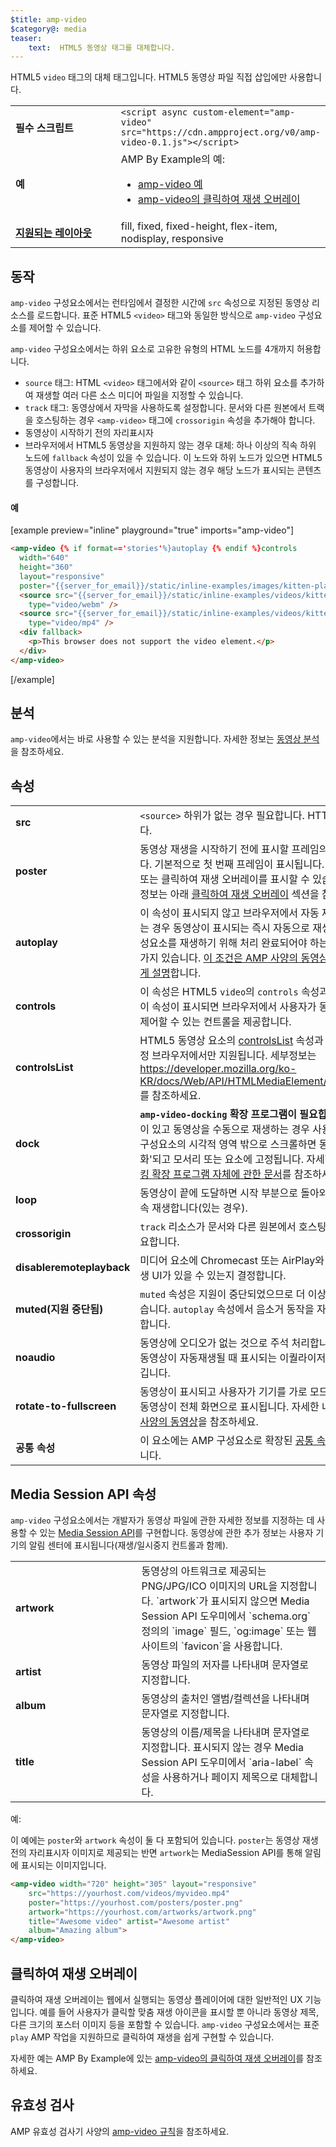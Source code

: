 ```yaml
---
$title: amp-video
$category@: media
teaser:
    text:  HTML5 동영상 태그를 대체합니다.
---
```



<!--
       Copyright 2016 The AMP HTML Authors. All Rights Reserved.

       Licensed under the Apache License, Version 2.0 (the "License");
     you may not use this file except in compliance with the License.
     You may obtain a copy of the License at

     http://www.apache.org/licenses/LICENSE-2.0

     Unless required by applicable law or agreed to in writing, software
     distributed under the License is distributed on an "AS-IS" BASIS,
     WITHOUT WARRANTIES OR CONDITIONS OF ANY KIND, either express or implied.
     See the License for the specific language governing permissions and
     limitations under the License.
-->



HTML5 `video` 태그의 대체 태그입니다. HTML5 동영상 파일 직접 삽입에만 사용합니다.

<table>
  <tr>
    <td width="40%"><strong>필수 스크립트</strong></td>
    <td><code>&lt;script async custom-element="amp-video" src="https://cdn.ampproject.org/v0/amp-video-0.1.js">&lt;/script></code></td>
  </tr>
  <tr>
    <td width="40%"><strong>예</strong></td>
    <td>AMP By Example의 예:<ul>
      <li><a href="https://ampbyexample.com/components/amp-video/">amp-video 예</a></li>
      <li><a href="https://ampbyexample.com/advanced/click-to-play_overlay_for_amp-video/">amp-video의 클릭하여 재생 오버레이</a></li></ul></td>
    </tr>
    <tr>
      <td class="col-fourty"><strong><a href="../../../documentation/guides-and-tutorials/develop/style_and_layout/control_layout.md">지원되는 레이아웃</a></strong></td>
      <td>fill, fixed, fixed-height, flex-item, nodisplay, responsive</td>
    </tr>
  </table>

## 동작 <a name="behavior"></a>

`amp-video` 구성요소에서는 런타임에서 결정한 시간에 `src` 속성으로 지정된 동영상 리소스를 로드합니다. 표준 HTML5 `<video>` 태그와 동일한 방식으로 `amp-video` 구성요소를 제어할 수 있습니다.

`amp-video` 구성요소에서는 하위 요소로 고유한 유형의 HTML 노드를 4개까지 허용합니다.

* `source` 태그: HTML `<video>` 태그에서와 같이 `<source>` 태그 하위 요소를 추가하여 재생할 여러 다른 소스 미디어 파일을 지정할 수 있습니다.
* `track` 태그: 동영상에서 자막을 사용하도록 설정합니다. 문서와 다른 원본에서 트랙을 호스팅하는 경우 `<amp-video>` 태그에 `crossorigin` 속성을 추가해야 합니다.
* 동영상이 시작하기 전의 자리표시자
* 브라우저에서 HTML5 동영상을 지원하지 않는 경우 대체: 하나 이상의 직속 하위 노드에 `fallback` 속성이 있을 수 있습니다. 이 노드와 하위 노드가 있으면 HTML5 동영상이 사용자의 브라우저에서 지원되지 않는 경우 해당 노드가 표시되는 콘텐츠를 구성합니다.

#### 예 <a name="example"></a>

[example preview="inline" playground="true" imports="amp-video"]
```html
<amp-video {% if format=='stories'%}autoplay {% endif %}controls
  width="640"
  height="360"
  layout="responsive"
  poster="{{server_for_email}}/static/inline-examples/images/kitten-playing.png">
  <source src="{{server_for_email}}/static/inline-examples/videos/kitten-playing.webm"
    type="video/webm" />
  <source src="{{server_for_email}}/static/inline-examples/videos/kitten-playing.mp4"
    type="video/mp4" />
  <div fallback>
    <p>This browser does not support the video element.</p>
  </div>
</amp-video>
```
[/example]

## 분석 <a name="analytics"></a>

`amp-video`에서는 바로 사용할 수 있는 분석을 지원합니다. 자세한 정보는 [동영상 분석](https://github.com/ampproject/amphtml/blob/master/extensions/amp-analytics/amp-video-analytics.md)을 참조하세요.

## 속성 <a name="attributes"></a>

<table>
  <tr>
    <td width="40%"><strong>src</strong></td>
    <td><code>&lt;source&gt;</code> 하위가 없는 경우 필요합니다. HTTPS여야 합니다.</td>
  </tr>
  <tr>
    <td width="40%"><strong>poster</strong></td>
    <td>동영상 재생을 시작하기 전에 표시할 프레임의 이미지입니다. 기본적으로
        첫 번째 프레임이 표시됩니다.
        <br>
        또는 클릭하여 재생 오버레이를 표시할 수 있습니다. 세부정보는 아래 <a href="#click-to-play-overlay">클릭하여 재생 오버레이</a> 섹션을 참조하세요.</td>
      </tr>
      <tr>
        <td width="40%"><strong>autoplay</strong></td>
        <td>이 속성이 표시되지 않고 브라우저에서 자동 재생을 지원하는 경우 동영상이 표시되는 즉시 자동으로
            재생됩니다. 구성요소를 재생하기 위해 처리 완료되어야 하는 조건이 몇 가지 있습니다.
            <a href="https://github.com/ampproject/amphtml/blob/master/spec/amp-video-interface.md#autoplay">이 조건은 AMP 사양의 동영상에서 간략하게 설명</a>합니다.</td>
        </tr>
        <tr>
          <td width="40%"><strong>controls</strong></td>
          <td>이 속성은 HTML5 <code>video</code>의 <code>controls</code> 속성과 비슷합니다. 이 속성이 표시되면 브라우저에서 사용자가 동영상 재생을 제어할 수 있는 컨트롤을 제공합니다.</td>
        </tr>
        <tr>
          <td width="40%"><strong>controlsList</strong></td>
          <td>HTML5 동영상 요소의 <a href="https://developer.mozilla.org/ko-KR/docs/Web/API/HTMLMediaElement/controlsList">controlsList</a> 속성과 같습니다. 특정 브라우저에서만 지원됩니다. 세부정보는 <a href="https://developer.mozilla.org/ko-KR/docs/Web/API/HTMLMediaElement/controlsList">https://developer.mozilla.org/ko-KR/docs/Web/API/HTMLMediaElement/controlsList</a>를 참조하세요.</td>
        </tr>
        <tr>
          <td width="40%"><strong>dock</strong></td>
          <td><strong><code>amp-video-docking</code> 확장 프로그램이 필요합니다.</strong> 이 속성이 있고 동영상을 수동으로 재생하는 경우 사용자가 동영상 구성요소의 시각적 영역 밖으로 스크롤하면 동영상이 '최소화'되고 모서리 또는 요소에 고정됩니다.
              자세한 내용은 <a href="amp-video-docking.md">도킹 확장 프로그램 자체에 관한 문서</a>를 참조하세요.</td>
          </tr>
          <tr>
            <td width="40%"><strong>loop</strong></td>
            <td>동영상이 끝에 도달하면 시작 부분으로 돌아와 자동으로 연속 재생합니다(있는 경우).</td>
          </tr>
          <tr>
            <td width="40%"><strong>crossorigin</strong></td>
            <td><code>track</code> 리소스가 문서와 다른 원본에서 호스팅되는 경우 필요합니다.</td>
          </tr>
          <tr>
            <td width="40%"><strong>disableremoteplayback</strong></td>
            <td>미디어 요소에 Chromecast 또는 AirPlay와 같은 원격 재생 UI가 있을 수 있는지 결정합니다.</td>
          </tr>
          <tr>
            <td width="40%"><strong>muted(지원 중단됨)</strong></td>
            <td><code>muted</code> 속성은 지원이 중단되었으므로 더 이상 적용되지 않습니다. <code>autoplay</code> 속성에서 음소거 동작을 자동으로 제어합니다.</td>
          </tr>
          <tr>
            <td width="40%"><strong>noaudio</strong></td>
            <td>동영상에 오디오가 없는 것으로 주석 처리합니다. 그러면 동영상이 자동재생될 때 표시되는
                이퀄라이저 아이콘을 숨깁니다.</td>
            </tr>
            <tr>
              <td width="40%"><strong>rotate-to-fullscreen</strong></td>
              <td>동영상이 표시되고 사용자가 기기를 가로 모드로 회전하면 동영상이 전체 화면으로 표시됩니다. 자세한 내용은 <a href="https://github.com/ampproject/amphtml/blob/master/spec/amp-video-interface.md#rotate-to-fullscreen">AMP 사양의 동영상</a>을 참조하세요.</td>
            </tr>
            <tr>
              <td width="40%"><strong>공통 속성</strong></td>
              <td>이 요소에는 AMP 구성요소로 확장된 <a href="../../../documentation/guides-and-tutorials/learn/common_attributes.md">공통 속성</a>이 포함됩니다.</td>
            </tr>
          </table>

## Media Session API 속성 <a name="media-session-api-attributes"></a>

`amp-video` 구성요소에서는 개발자가 동영상 파일에 관한 자세한 정보를 지정하는 데 사용할 수 있는 [Media Session API](https://developers.google.com/web/updates/2017/02/media-session)를 구현합니다. 동영상에 관한 추가 정보는 사용자 기기의 알림 센터에 표시됩니다(재생/일시중지 컨트롤과 함께).

<table>
  <tr>
    <td width="40%"><strong>artwork</strong></td>
    <td>동영상의 아트워크로 제공되는 PNG/JPG/ICO 이미지의 URL을 지정합니다. `artwork`가 표시되지 않으면 Media Session API 도우미에서 `schema.org` 정의의 `image` 필드, `og:image` 또는 웹사이트의 `favicon`을 사용합니다.</td>
  </tr>
  <tr>
    <td width="40%"><strong>artist</strong></td>
    <td>동영상 파일의 저자를 나타내며 문자열로 지정합니다.</td>
  </tr>
  <tr>
    <td width="40%"><strong>album</strong></td>
    <td>동영상의 출처인 앨범/컬렉션을 나타내며 문자열로 지정합니다.</td>
  </tr>
  <tr>
    <td width="40%"><strong>title</strong></td>
    <td>동영상의 이름/제목을 나타내며 문자열로 지정합니다. 표시되지 않는 경우 Media Session API 도우미에서 `aria-label` 속성을 사용하거나 페이지 제목으로 대체합니다.</td>
  </tr>
</table>

예:

이 예에는 `poster`와 `artwork` 속성이 둘 다 포함되어 있습니다. `poster`는 동영상 재생 전의 자리표시자 이미지로 제공되는 반면 `artwork`는 MediaSession API를 통해 알림에 표시되는 이미지입니다.

```html
<amp-video width="720" height="305" layout="responsive"
    src="https://yourhost.com/videos/myvideo.mp4"
    poster="https://yourhost.com/posters/poster.png"
    artwork="https://yourhost.com/artworks/artwork.png"
    title="Awesome video" artist="Awesome artist"
    album="Amazing album">
</amp-video>
```

## 클릭하여 재생 오버레이 <a name="click-to-play-overlay"></a>

클릭하여 재생 오버레이는 웹에서 실행되는 동영상 플레이어에 대한 일반적인 UX 기능입니다.  예를 들어 사용자가 클릭할 맞춤 재생 아이콘을 표시할 뿐 아니라 동영상 제목, 다른 크기의 포스터 이미지 등을 포함할 수 있습니다.  `amp-video` 구성요소에서는 표준 `play` AMP 작업을 지원하므로 클릭하여 재생을 쉽게 구현할 수 있습니다.

자세한 예는 AMP By Example에 있는 [amp-video의 클릭하여 재생 오버레이](https://ampbyexample.com/advanced/click-to-play_overlay_for_amp-video/)를 참조하세요.

## 유효성 검사 <a name="validation"></a>

AMP 유효성 검사기 사양의 [amp-video 규칙](https://github.com/ampproject/amphtml/blob/master/validator/validator-main.protoascii)을 참조하세요.
